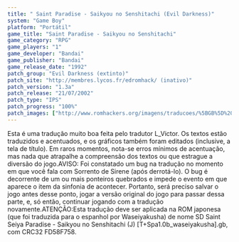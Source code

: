 ```yaml
---
title: " Saint Paradise - Saikyou no Senshitachi (Evil Darkness)"
system: "Game Boy"
platform: "Portátil"
game_title: "Saint Paradise - Saikyou no Senshitachi"
game_category: "RPG"
game_players: "1"
game_developer: "Bandai"
game_publisher: "Bandai"
game_release_date: "1992"
patch_group: "Evil Darkness (extinto)"
patch_site: "http://membres.lycos.fr/edromhack/ (inativo)"
patch_version: "1.3a"
patch_release: "21/07/2002"
patch_type: "IPS"
patch_progress: "100%"
patch_images: ["http://www.romhackers.org/imagens/traducoes/%5BGB%5D%20Saint%20Paradise%20-%20Evil%20Darkness%20-%2001.png","http://www.romhackers.org/imagens/traducoes/%5BGB%5D%20Saint%20Paradise%20-%20Evil%20Darkness%20-%2002.png","http://www.romhackers.org/imagens/traducoes/%5BGB%5D%20Saint%20Paradise%20-%20Evil%20Darkness%20-%2003.png"]
---
```

Esta é uma tradução muito boa feita pelo tradutor L_Victor. Os textos estão traduzidos e acentuados, e os gráficos também foram editados (inclusive, a tela de título). Em raros momentos, nota-se erros mínimos de acentuação, mas nada que atrapalhe a compreensão dos textos ou que estrague a diversão do jogo.AVISO: Foi constatado um bug na tradução no momento em que você fala com Sorrento de Sirene (após derrotá-lo). O bug é decorrente de um ou mais ponteiros quebrados e impede o evento em que aparece o item da sinfonia de acontecer. Portanto, será preciso salvar o jogo antes desse ponto, jogar a versão original do jogo para passar dessa parte, e, só então, continuar jogando com a tradução novamente.ATENÇÃO:Esta tradução deve ser aplicada na ROM japonesa (que foi traduzida para o espanhol por Waseiyakusha) de nome SD Saint Seiya Paradise - Saikyou no Senshitachi (J) [T+Spa1.0b_waseiyakusha].gb, com CRC32 FD58F758.